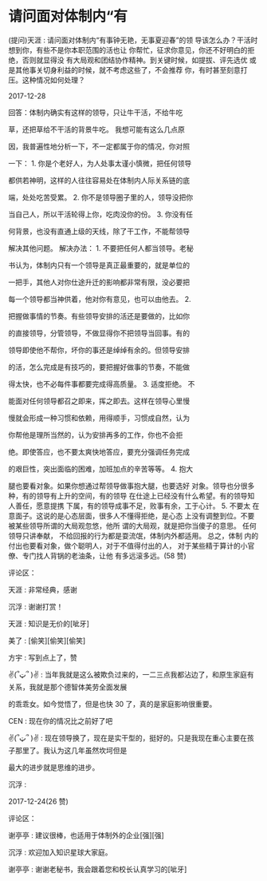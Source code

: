 # 请问面对体制内“有

(提问)天涯 : 请问面对体制内“有事钟无艳，无事夏迎春”的领 导该怎么办？干活时想到你，有些不是你本职范围的活也让 你帮忙，征求你意见，你还不好明白的拒绝，否则就显得没 有大局观和团结协作精神。到关键时候，如提拔、评先选优 或是其他事关切身利益的时候，就不考虑这些了，不会推荐 你，有时甚至刻意打压。这种情况如何处理？

2017-12-28

回答：体制内确实有这样的领导，只让牛干活，不给牛吃

草，还把草给不干活的背景牛吃。 我想可能有这么几点原

因，我普遍性地分析一下，不一定都属于你的情况，你对照

一下： 1\. 你是个老好人，为人处事太谨小慎微，把任何领导

都供若神明，这样的人往往容易处在体制内人际关系链的底

端，处处吃苦受累。 2\. 你不是领导圈子里的人，领导没把你

当自己人，所以干活轮得上你，吃肉没你的份。 3\. 你没有任

何背景，也没有直通上级的天线，除了干工作，不能帮领导

解决其他问题。 解决办法： 1\. 不要把任何人都当领导。老秘

书认为，体制内只有一个领导是真正最重要的，就是单位的

一把手，其他人对你仕途升迁的影响都非常有限，没必要把

每一个领导都当神供着，他对你有意见，也可以由他去。 2.

把握做事情的节奏。有些领导安排的活还是要做的，比如你

的直接领导，分管领导，不做显得你不把领导当回事。有的

领导即使他不帮你，坏你的事还是绰绰有余的。但领导安排

的活，怎么完成是有技巧的，要把握好做事的节奏，不能做

得太快，也不必每件事都要完成得高质量。 3\. 适度拒绝。 不

能面对任何领导都召之即来，挥之即去。这样在领导心里慢

慢就会形成一种习惯和依赖，用得顺手，习惯成自然，认为

你帮他是理所当然的，认为安排再多的工作，你也不会拒

绝。即使答应，也不要太爽快地答应，要充分强调任务完成

的艰巨性，突出面临的困难，加班加点的辛苦等等。 4\. 抱大

腿也要看对象。如果你想通过帮领导做事抱大腿，也要选好 对象。领导也分很多种，有的领导有上升的空间，有的领导 在仕途上已经没有什么希望。有的领导知人善任，愿意提携 下属，有的领导成事不足，败事有余，工于心计。 5\. 不要太 在意面子。这说的是心态层面，很多人不懂得拒绝，是心态 上没有调整到位。不要被某些领导所谓的大局观忽悠，他所 谓的大局观，就是把你当傻子的意思。 任何领导只讲奉献， 不给回报的行为都是耍流氓，体制内外都适用。 总之，体制 内的付出也要看对象，做个聪明人，对于不值得付出的人， 对于某些精于算计的小官僚、专门找人背锅的老油条，让他 有多远滚多远。(58 赞)

评论区：

天涯 : 非常经典，感谢

沉浮 : 谢谢打赏！

天涯 : 知识是无价的[呲牙]

美了 : [偷笑][偷笑][偷笑]

方宇 : 写到点上了，赞

✌(՞ټ՞ )✌ : 当年我就是这么被欺负过来的，一二三点我都沾边了，和原生家庭有关系，我就是那个德智体美劳全面发展

的乖乖女。如今觉悟了，但是也快 30 了，真的是家庭影响很重要。

CEN : 现在你的情况比之前好了吧

✌(՞ټ՞ )✌ : 现在领导换了，现在是实干型的，挺好的。只是我现在重心主要在孩子那里了。我认为这几年虽然坎坷但是

最大的进步就是思维的进步。

沉浮 :

2017-12-24(26 赞)

评论区：

谢亭亭 : 建议很棒，也适用于体制外的企业[强][强]

沉浮 : 欢迎加入知识星球大家庭。

谢亭亭 : 谢谢老秘书，我会跟着您和校长认真学习的[呲牙]